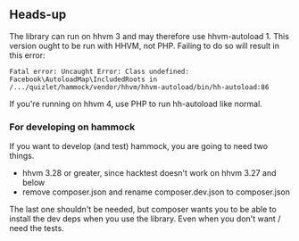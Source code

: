 ## Heads-up

The library can run on hhvm 3 and may therefore use hhvm-autoload 1.
This version ought to be run with HHVM, not PHP.
Failing to do so will result in this error:

```
Fatal error: Uncaught Error: Class undefined: Facebook\AutoloadMap\IncludedRoots in /.../quizlet/hammock/vendor/hhvm/hhvm-autoload/bin/hh-autoload:86
```

If you're running on hhvm 4, use PHP to run hh-autoload like normal.

### For developing on hammock

If you want to develop (and test) hammock, you are going to need two things.

- hhvm 3.28 or greater, since hacktest doesn't work on hhvm 3.27 and below
- remove composer.json and rename composer.dev.json to composer.json

The last one shouldn't be needed, but composer wants you to be able to install the dev deps when you use the library.
Even when you don't want / need the tests.
